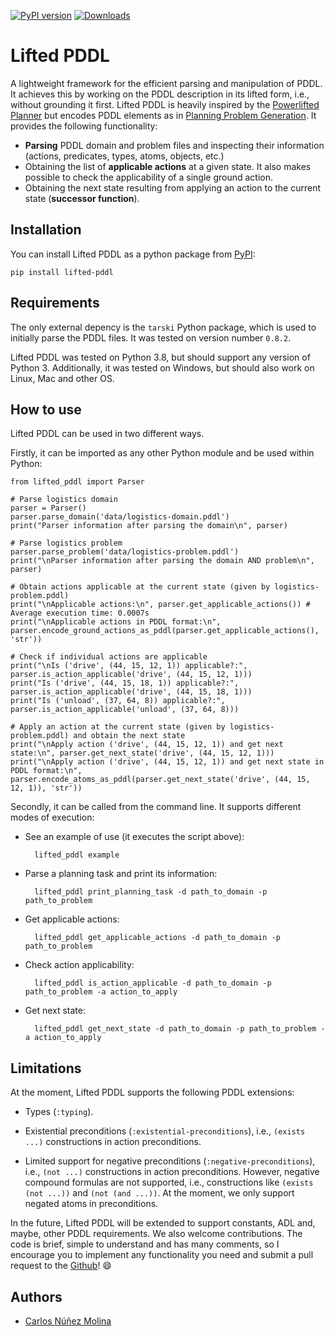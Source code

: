 [![PyPI version](https://badge.fury.io/py/lifted-pddl.svg)](https://badge.fury.io/py/lifted-pddl) [![Downloads](https://static.pepy.tech/badge/lifted-pddl)](https://pepy.tech/project/lifted-pddl)

# Lifted PDDL
A lightweight framework for the efficient parsing and manipulation of PDDL. 
It achieves this by working on the PDDL description in its lifted form, i.e., without grounding it first. Lifted PDDL is heavily inspired by the [Powerlifted Planner](https://github.com/abcorrea/powerlifted) but encodes PDDL elements as in [Planning Problem Generation](https://github.com/ari-dasci/S-PlanningProblemGeneration). It provides the following functionality:

 - **Parsing** PDDL domain and problem files and inspecting their information (actions, predicates, types, atoms, objects, etc.)
 - Obtaining the list of **applicable actions** at a given state. It also makes possible to check the applicability of a single ground action.
 - Obtaining the next state resulting from applying an action to the current state (**successor function**).

## Installation

You can install Lifted PDDL as a python package from [PyPI](https://pypi.org):

    pip install lifted-pddl

## Requirements

The only external depency is the `tarski` Python package, which is used to initially parse the PDDL files. It was tested on version number `0.8.2`.

Lifted PDDL was tested on Python 3.8, but should support any version of Python 3. Additionally, it was tested on Windows, but should also work on Linux, Mac and other OS.

## How to use

Lifted PDDL can be used in two different ways.

Firstly, it can be imported as any other Python module and be used within Python:

    from lifted_pddl import Parser
    
    # Parse logistics domain
	parser = Parser()
	parser.parse_domain('data/logistics-domain.pddl')
	print("Parser information after parsing the domain\n", parser)

	# Parse logistics problem
	parser.parse_problem('data/logistics-problem.pddl')
	print("\nParser information after parsing the domain AND problem\n", parser)

	# Obtain actions applicable at the current state (given by logistics-problem.pddl)
	print("\nApplicable actions:\n", parser.get_applicable_actions()) # Average execution time: 0.0007s
	print("\nApplicable actions in PDDL format:\n", parser.encode_ground_actions_as_pddl(parser.get_applicable_actions(), 'str'))

	# Check if individual actions are applicable
	print("\nIs ('drive', (44, 15, 12, 1)) applicable?:", parser.is_action_applicable('drive', (44, 15, 12, 1)))
	print("Is ('drive', (44, 15, 18, 1)) applicable?:", parser.is_action_applicable('drive', (44, 15, 18, 1)))
	print("Is ('unload', (37, 64, 8)) applicable?:", parser.is_action_applicable('unload', (37, 64, 8)))

	# Apply an action at the current state (given by logistics-problem.pddl) and obtain the next state
	print("\nApply action ('drive', (44, 15, 12, 1)) and get next state:\n", parser.get_next_state('drive', (44, 15, 12, 1)))
	print("\nApply action ('drive', (44, 15, 12, 1)) and get next state in PDDL format:\n", parser.encode_atoms_as_pddl(parser.get_next_state('drive', (44, 15, 12, 1)), 'str'))

Secondly, it can be called from the command line. It supports different modes of execution:

- See an example of use (it executes the script above):

		lifted_pddl example

- Parse a planning task and print its information:

		lifted_pddl print_planning_task -d path_to_domain -p path_to_problem

- Get applicable actions:

		lifted_pddl get_applicable_actions -d path_to_domain -p path_to_problem

- Check action applicability:

		lifted_pddl is_action_applicable -d path_to_domain -p path_to_problem -a action_to_apply

- Get next state:

		lifted_pddl get_next_state -d path_to_domain -p path_to_problem -a action_to_apply

## Limitations

At the moment, Lifted PDDL supports the following PDDL extensions:

- Types (`:typing`).

- Existential preconditions (`:existential-preconditions`), i.e., `(exists ...)` constructions in action preconditions.

- Limited support for negative preconditions (`:negative-preconditions`), i.e., `(not ...)` constructions in action preconditions. However,
  negative compound formulas are not supported, i.e., constructions like `(exists (not ...))` and `(not (and ...))`. At the moment, we only support
  negated atoms in preconditions.

In the future, Lifted PDDL will be extended to support constants, ADL and, maybe, other PDDL requirements. We also welcome contributions. The code is brief, simple to understand and has many comments, so I encourage you to implement any functionality you need and submit a pull request to the [Github](https://github.com/AI-Planning/lifted-pddl)! 😄

## Authors

 - [Carlos Núñez Molina](https://github.com/TheAeryan)
